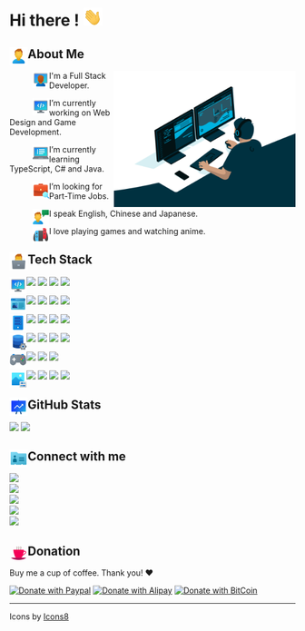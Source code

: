 # Hi there ! <img height="32em" src="/images/hi.gif"/>

## <img height="32em" src="/images/person.svg" align="left"/> About Me

<a target="_blank">
  <img align="right" height="240em" alt="GIF" src="/images/coding.gif">
</a>
  
> <img height="30em" src="/images/workspace.svg" align="left"/>

I'm a Full Stack Developer.
  
> <img height="30em" src="/images/programming.svg" align="left"/>

I’m currently working on Web Design and Game Development.

> <img height="30em" src="/images/notebook.svg" align="left"/>

I’m currently learning TypeScript, C# and Java.

> <img height="30em" src="/images/job.svg" align="left"/>

I’m looking for Part-Time Jobs.

> <img height="30em" src="/images/speak.svg" align="left"/>

I speak English, Chinese and Japanese.

> <img height="30em" src="/images/nintendoswitch.svg" align="left"/>

I love playing games and watching anime.

## <img height="32em" src="/images/laptop.svg" align="left"/> Tech Stack

<img height="30em" src="/images/computer.svg" align="left"/>

![](https://img.shields.io/badge/C%23-239120?style=for-the-badge&logo=csharp)
![](https://img.shields.io/badge/C%23-239120?style=for-the-badge&logo=visualstudio)
![](https://img.shields.io/badge/Java-007396?style=for-the-badge&logo=java)
![](https://img.shields.io/badge/Android%20Development-545454?style=for-the-badge&logo=androidstudio)

<img height="30em" src="/images/webdesign.svg" align="left"/>

![](https://img.shields.io/badge/Angular-DD0031?style=for-the-badge&logo=angular)
![](https://img.shields.io/badge/JavaScript-120A3B?style=for-the-badge&logo=javascript)
![](https://img.shields.io/badge/CSS3-1572B6?style=for-the-badge&logo=css3)
![](https://img.shields.io/badge/HTML5-F5DAAB?style=for-the-badge&logo=html5)
  
<img height="30em" src="/images/server.svg" align="left"/>

![](https://img.shields.io/badge/Python-97B6FB?style=for-the-badge&logo=python)
![](https://img.shields.io/badge/TypeScript-D8E4F7?style=for-the-badge&logo=typescript)
![](https://img.shields.io/badge/Node.js-AADDAA?style=for-the-badge&logo=node.js)
![](https://img.shields.io/badge/TypeScript-D8E4F7?style=for-the-badge&logo=php)

<img height="30em" src="/images/database.svg" align="left"/>

![](https://img.shields.io/badge/GraphQL-610028?style=for-the-badge&logo=mongodb)
![](https://img.shields.io/badge/GraphQL-610028?style=for-the-badge&logo=postgresql)
![](https://img.shields.io/badge/GraphQL-610028?style=for-the-badge&logo=microsoftsqlserver)
![](https://img.shields.io/badge/GraphQL-610028?style=for-the-badge&logo=graphql)

<img height="30em" src="/images/game.svg" align="left"/>

![](https://img.shields.io/badge/Unity-020202?style=for-the-badge&logo=unity)
![](https://img.shields.io/badge/GraphQL-610028?style=for-the-badge&logo=blender)
![](https://img.shields.io/badge/GraphQL-610028?style=for-the-badge&logo=opengl)

<img height="30em" src="/images/photoedit.svg" align="left"/>

![](https://img.shields.io/badge/GraphQL-610028?style=for-the-badge&logo=sketch)
![](https://img.shields.io/badge/GraphQL-610028?style=for-the-badge&logo=figma)
![](https://img.shields.io/badge/GraphQL-610028?style=for-the-badge&logo=photoshop)
![](https://img.shields.io/badge/GraphQL-610028?style=for-the-badge&logo=illustrator)

## <img height="32em" src="/images/stats.svg" align="left"/> GitHub Stats

<p>
  <img height="160em" src="https://github-readme-stats.vercel.app/api?username=Shinerising&hide=issues&include_all_commits=true&count_private=true&show_icons=true">
  <img height="160em" src="https://github-readme-stats.vercel.app/api/top-langs/?username=Shinerising&layout=compact">
</p>

## <img height="32em" src="/images/contact.svg" align="left"/> Connect with me

<div><img src="https://img.shields.io/badge/Facebook-NA-000000?style=for-the-badge&logo=facebook&labelColor=abcdef"></div>
<div><img src="https://img.shields.io/badge/Twitter-NA-000000?style=for-the-badge&logo=twitter&labelColor=abcdef"></div>
<div><img src="https://img.shields.io/badge/Instagram-NA-000000?style=for-the-badge&logo=instagram&labelColor=abcdef"></div>
<div><img src="https://img.shields.io/badge/Unsplash-NA-000000?style=for-the-badge&logo=unsplash&labelColor=abcdef"></div>
<div><img src="https://img.shields.io/badge/CodePen-NA-000000?style=for-the-badge&logo=codepen&labelColor=abcdef"></div>

## <img height="32em" src="/images/cafe.gif" align="left"/> Donation

Buy me a cup of coffee. Thank you! ❤️

[![Donate with Paypal](https://apollowayne.me/donate_paypal.svg)](https://www.paypal.me/WSapollo/5USD)
[![Donate with Alipay](https://apollowayne.me/donate_alipay.svg)](https://apollowayne.me/alipay.html?amount=20.00&url=https://qr.alipay.com/fkx03883k0k6zcocuduxn70)
[![Donate with BitCoin](https://apollowayne.me/donate_bitcoin.svg)](https://apollowayne.me/bitcoin.html?address=1JHN5EsUiym81q9u7CchLECA4ZnbPGvpDW)

---

Icons by <a target="_blank" href="https://icons8.com">Icons8</a>
